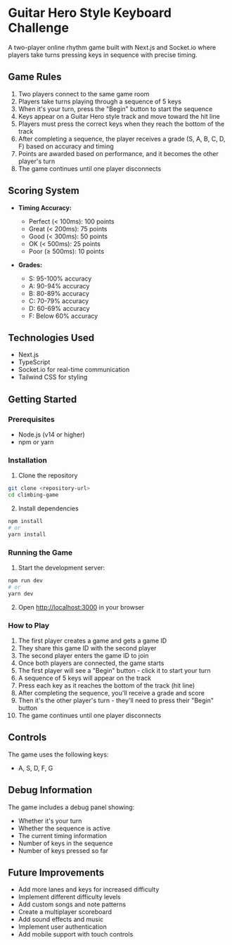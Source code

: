 # Guitar Hero Style Keyboard Challenge

A two-player online rhythm game built with Next.js and Socket.io where players take turns pressing keys in sequence with precise timing.

## Game Rules

1. Two players connect to the same game room
2. Players take turns playing through a sequence of 5 keys
3. When it's your turn, press the "Begin" button to start the sequence
4. Keys appear on a Guitar Hero style track and move toward the hit line
5. Players must press the correct keys when they reach the bottom of the track
6. After completing a sequence, the player receives a grade (S, A, B, C, D, F) based on accuracy and timing
7. Points are awarded based on performance, and it becomes the other player's turn
8. The game continues until one player disconnects

## Scoring System

- **Timing Accuracy:**
  - Perfect (< 100ms): 100 points
  - Great (< 200ms): 75 points
  - Good (< 300ms): 50 points
  - OK (< 500ms): 25 points
  - Poor (≥ 500ms): 10 points

- **Grades:**
  - S: 95-100% accuracy
  - A: 90-94% accuracy
  - B: 80-89% accuracy
  - C: 70-79% accuracy
  - D: 60-69% accuracy
  - F: Below 60% accuracy

## Technologies Used

- Next.js
- TypeScript
- Socket.io for real-time communication
- Tailwind CSS for styling

## Getting Started

### Prerequisites

- Node.js (v14 or higher)
- npm or yarn

### Installation

1. Clone the repository
```bash
git clone <repository-url>
cd climbing-game
```

2. Install dependencies
```bash
npm install
# or
yarn install
```

### Running the Game

1. Start the development server:
```bash
npm run dev
# or
yarn dev
```

2. Open [http://localhost:3000](http://localhost:3000) in your browser

### How to Play

1. The first player creates a game and gets a game ID
2. They share this game ID with the second player
3. The second player enters the game ID to join
4. Once both players are connected, the game starts
5. The first player will see a "Begin" button - click it to start your turn
6. A sequence of 5 keys will appear on the track
7. Press each key as it reaches the bottom of the track (hit line)
8. After completing the sequence, you'll receive a grade and score
9. Then it's the other player's turn - they'll need to press their "Begin" button
10. The game continues until one player disconnects

## Controls

The game uses the following keys:
- A, S, D, F, G

## Debug Information

The game includes a debug panel showing:
- Whether it's your turn
- Whether the sequence is active
- The current timing information
- Number of keys in the sequence
- Number of keys pressed so far

## Future Improvements

- Add more lanes and keys for increased difficulty
- Implement different difficulty levels
- Add custom songs and note patterns
- Create a multiplayer scoreboard
- Add sound effects and music
- Implement user authentication
- Add mobile support with touch controls